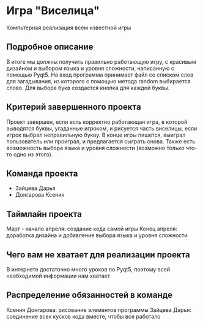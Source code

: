 # Игра "Виселица"

Компьтерная реализация всем известной игры

## Подробное описание
В итоге мы должны получить правильно работающую игру, с красивым дизайном и выбором языка и уровня сложности, написанную с помощью Pyqt5. На вход программа принимает файл со списком слов для загадывания, из которого с помощью метода random выбирается слово. Для выбора букв создается кнопка для каждой буквы. 


## Критерий завершенного проекта

Проект завершен, если есть корректно работающая игра, в которой выводятся буквы, угаданные игроком, и рисуется часть виселицы, если игрок выбрал неправильную букву. В конце игры пишется, выиграл пользователь или проиграл, и предлагается сыграть снова. Также есть возможность выбора языка и уровня сложности (возможно только что-то одно из этого). 

## Команда проекта

- Зайцева Дарья
- Донгарова Ксения

## Таймлайн проекта
Март - начало апреля: создание кода самой игры
Конец апреля: доработка дизайна и добавление выбора языка и уровня сложности


## Чего вам не хватает для реализации проекта

В интернете достаточно много уроков по Pyqt5, поэтому всей необходимой информации нам хватает

## Распределение обязанностей в команде

Ксения Донгарова: рисование элементов программы
Зайцева Дарья: соединение всех кусков кода вместе, чтобы все работало
